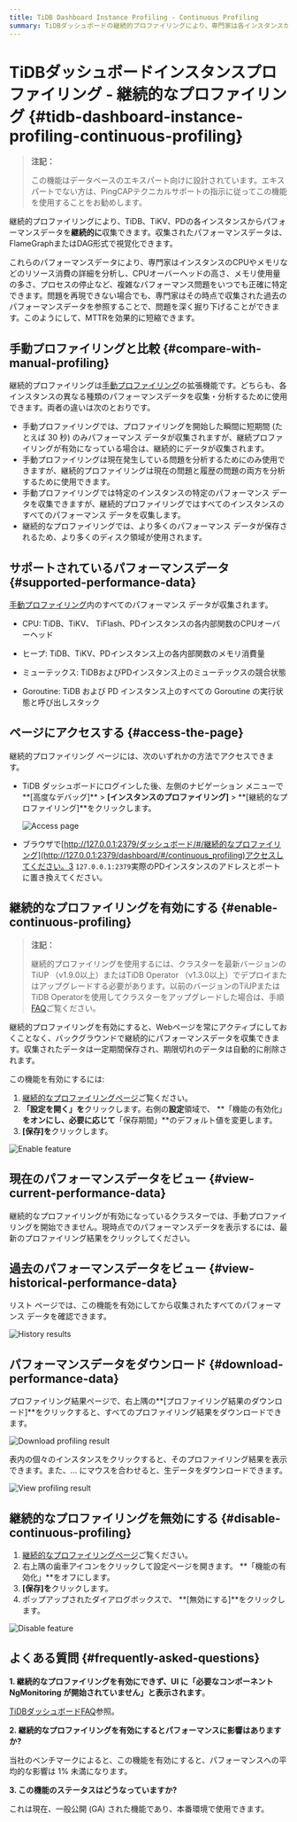 ```yaml
---
title: TiDB Dashboard Instance Profiling - Continuous Profiling
summary: TiDBダッシュボードの継続的プロファイリングにより、専門家は各インスタンスからパフォーマンスデータを継続的に収集・分析し、高度なパフォーマンス問題を特定・解決することができます。手動プロファイリングよりも多くのデータを保存できるため、現在の問題と過去の問題の両方を分析できます。この機能はダッシュボードまたはブラウザからアクセスでき、必要に応じて有効化/無効化できます。パフォーマンスへの影響は最小限に抑えられるため、本番環境にも最適です。
---
```


# TiDBダッシュボードインスタンスプロファイリング - 継続的なプロファイリング {#tidb-dashboard-instance-profiling-continuous-profiling}

> **注記：**
>
> この機能はデータベースのエキスパート向けに設計されています。エキスパートでない方は、PingCAPテクニカルサポートの指示に従ってこの機能を使用することをお勧めします。

継続的プロファイリングにより、TiDB、TiKV、PDの各インスタンスからパフォーマンスデータを**継続的に**収集できます。収集されたパフォーマンスデータは、FlameGraphまたはDAG形式で視覚化できます。

これらのパフォーマンスデータにより、専門家はインスタンスのCPUやメモリなどのリソース消費の詳細を分析し、CPUオーバーヘッドの高さ、メモリ使用量の多さ、プロセスの停止など、複雑なパフォーマンス問題をいつでも正確に特定できます。問題を再現できない場合でも、専門家はその時点で収集された過去のパフォーマンスデータを参照することで、問題を深く掘り下げることができます。このようにして、MTTRを効果的に短縮できます。

## 手動プロファイリングと比較 {#compare-with-manual-profiling}

継続的プロファイリングは[手動プロファイリング](/dashboard/dashboard-profiling.md)の拡張機能です。どちらも、各インスタンスの異なる種類のパフォーマンスデータを収集・分析するために使用できます。両者の違いは次のとおりです。

-   手動プロファイリングでは、プロファイリングを開始した瞬間に短期間 (たとえば 30 秒) のみパフォーマンス データが収集されますが、継続プロファイリングが有効になっている場合は、継続的にデータが収集されます。
-   手動プロファイリングは現在発生している問題を分析するためにのみ使用できますが、継続的プロファイリングは現在の問題と履歴の問題の両方を分析するために使用できます。
-   手動プロファイリングでは特定のインスタンスの特定のパフォーマンス データを収集できますが、継続的プロファイリングではすべてのインスタンスのすべてのパフォーマンス データを収集します。
-   継続的なプロファイリングでは、より多くのパフォーマンス データが保存されるため、より多くのディスク領域が使用されます。

## サポートされているパフォーマンスデータ {#supported-performance-data}

[手動プロファイリング](/dashboard/dashboard-profiling.md#supported-performance-data)内のすべてのパフォーマンス データが収集されます。

-   CPU: TiDB、TiKV、 TiFlash、PDインスタンスの各内部関数のCPUオーバーヘッド

-   ヒープ: TiDB、TiKV、PDインスタンス上の各内部関数のメモリ消費量

-   ミューテックス: TiDBおよびPDインスタンス上のミューテックスの競合状態

-   Goroutine: TiDB および PD インスタンス上のすべての Goroutine の実行状態と呼び出しスタック

## ページにアクセスする {#access-the-page}

継続的プロファイリング ページには、次のいずれかの方法でアクセスできます。

-   TiDB ダッシュボードにログインした後、左側のナビゲーション メニューで**[高度なデバッグ]** &gt; **[インスタンスのプロファイリング]** &gt; **[継続的なプロファイリング]**をクリックします。

    ![Access page](/media/dashboard/dashboard-conprof-access.png)

-   ブラウザで[http://127.0.0.1:2379/ダッシュボード/#/継続的なプロファイリング](http://127.0.0.1:2379/dashboard/#/continuous_profiling)アクセスしてください。3 `127.0.0.1:2379`実際のPDインスタンスのアドレスとポートに置き換えてください。

## 継続的なプロファイリングを有効にする {#enable-continuous-profiling}

> **注記：**
>
> 継続的プロファイリングを使用するには、クラスターを最新バージョンのTiUP （v1.9.0以上）またはTiDB Operator （v1.3.0以上）でデプロイまたはアップグレードする必要があります。以前のバージョンのTiUPまたはTiDB Operatorを使用してクラスターをアップグレードした場合は、手順[FAQ](/dashboard/dashboard-faq.md#a-required-component-ngmonitoring-is-not-started-error-is-shown)ご覧ください。

継続的プロファイリングを有効にすると、Webページを常にアクティブにしておくことなく、バックグラウンドで継続的にパフォーマンスデータを収集できます。収集されたデータは一定期間保存され、期限切れのデータは自動的に削除されます。

この機能を有効にするには:

1.  [継続的なプロファイリングページ](#access-the-page)ご覧ください。
2.  **「設定を開く」を**クリックします。右側の**設定**領域で、 **「機能の有効化」**をオンにし、必要に応じて**「保存期間」**のデフォルト値を変更します。
3.  **[保存]を**クリックします。

![Enable feature](/media/dashboard/dashboard-conprof-start.png)

## 現在のパフォーマンスデータをビュー {#view-current-performance-data}

継続的なプロファイリングが有効になっているクラスターでは、手動プロファイリングを開始できません。現時点でのパフォーマンスデータを表示するには、最新のプロファイリング結果をクリックしてください。

## 過去のパフォーマンスデータをビュー {#view-historical-performance-data}

リスト ページでは、この機能を有効にしてから収集されたすべてのパフォーマンス データを確認できます。

![History results](/media/dashboard/dashboard-conprof-history.png)

## パフォーマンスデータをダウンロード {#download-performance-data}

プロファイリング結果ページで、右上隅の**[プロファイリング結果のダウンロード]**をクリックすると、すべてのプロファイリング結果をダウンロードできます。

![Download profiling result](/media/dashboard/dashboard-conprof-download.png)

表内の個々のインスタンスをクリックすると、そのプロファイリング結果を表示できます。また、... にマウスを合わせると、生データをダウンロードできます。

![View profiling result](/media/dashboard/dashboard-conprof-single.png)

## 継続的なプロファイリングを無効にする {#disable-continuous-profiling}

1.  [継続的なプロファイリングページ](#access-the-page)ご覧ください。
2.  右上隅の歯車アイコンをクリックして設定ページを開きます。 **「機能の有効化」**をオフにします。
3.  **[保存]を**クリックします。
4.  ポップアップされたダイアログボックスで、 **[無効にする]**をクリックします。

![Disable feature](/media/dashboard/dashboard-conprof-stop.png)

## よくある質問 {#frequently-asked-questions}

**1. 継続的なプロファイリングを有効にできず、UI に「必要なコンポーネントNgMonitoring が開始されていません」と表示されます**。

[TiDBダッシュボードFAQ](/dashboard/dashboard-faq.md#a-required-component-ngmonitoring-is-not-started-error-is-shown)参照。

**2. 継続的なプロファイリングを有効にするとパフォーマンスに影響はありますか?**

当社のベンチマークによると、この機能を有効にすると、パフォーマンスへの平均的な影響は 1% 未満になります。

**3. この機能のステータスはどうなっていますか?**

これは現在、一般公開 (GA) された機能であり、本番環境で使用できます。
